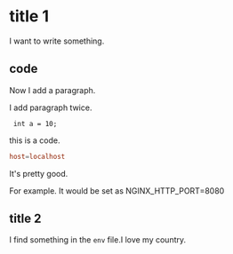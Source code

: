# title 1

I want to write something.

## code

Now I add a paragraph.

I add paragraph twice.

`
int a = 10;`

this is a code.

```conf
host=localhost
```

It's pretty good.

For example. It would be set as NGINX_HTTP_PORT=8080

## title 2

I find something in the `env` file.I love my country.
